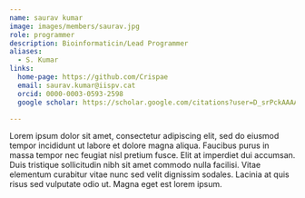 ```yaml
---
name: saurav kumar
image: images/members/saurav.jpg
role: programmer
description: Bioinformaticin/Lead Programmer
aliases:
  - S. Kumar
links:
  home-page: https://github.com/Crispae
  email: saurav.kumar@iispv.cat
  orcid: 0000-0003-0593-2598
  google scholar: https://scholar.google.com/citations?user=D_srPckAAAAJ&hl=en

---
```


Lorem ipsum dolor sit amet, consectetur adipiscing elit, sed do eiusmod tempor incididunt ut labore et dolore magna aliqua.
Faucibus purus in massa tempor nec feugiat nisl pretium fusce.
Elit at imperdiet dui accumsan.
Duis tristique sollicitudin nibh sit amet commodo nulla facilisi.
Vitae elementum curabitur vitae nunc sed velit dignissim sodales.
Lacinia at quis risus sed vulputate odio ut.
Magna eget est lorem ipsum.
